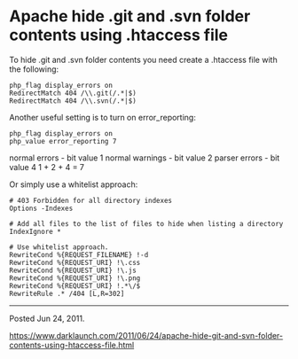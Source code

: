 # Apache hide .git and .svn folder contents using .htaccess file

To hide .git and .svn folder contents you need create a .htaccess file with the following:

```
php_flag display_errors on
RedirectMatch 404 /\\.git(/.*|$)
RedirectMatch 404 /\\.svn(/.*|$)
```

Another useful setting is to turn on error_reporting:

```
php_flag display_errors on
php_value error_reporting 7
```

normal errors - bit value 1
normal warnings - bit value 2
parser errors - bit value 4
1 + 2 + 4 = 7

Or simply use a whitelist approach:

```
# 403 Forbidden for all directory indexes
Options -Indexes

# Add all files to the list of files to hide when listing a directory
IndexIgnore *

# Use whitelist approach.
RewriteCond %{REQUEST_FILENAME} !-d
RewriteCond %{REQUEST_URI} !\.css
RewriteCond %{REQUEST_URI} !\.js
RewriteCond %{REQUEST_URI} !\.png
RewriteCond %{REQUEST_URI} !.*\/$
RewriteRule .* /404 [L,R=302]
```

---

Posted Jun 24, 2011.

https://www.darklaunch.com/2011/06/24/apache-hide-git-and-svn-folder-contents-using-htaccess-file.html
